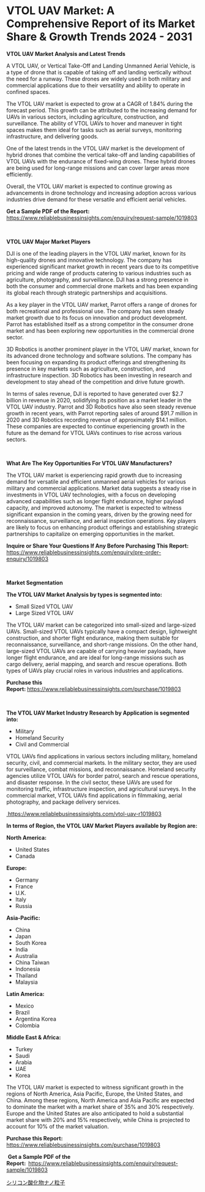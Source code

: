<p><h1>VTOL UAV Market: A Comprehensive Report of its Market Share & Growth Trends 2024 - 2031</h1></p><p><strong>VTOL UAV Market Analysis and Latest Trends</strong></p>
<p><p>A VTOL UAV, or Vertical Take-Off and Landing Unmanned Aerial Vehicle, is a type of drone that is capable of taking off and landing vertically without the need for a runway. These drones are widely used in both military and commercial applications due to their versatility and ability to operate in confined spaces.</p><p>The VTOL UAV market is expected to grow at a CAGR of 1.84% during the forecast period. This growth can be attributed to the increasing demand for UAVs in various sectors, including agriculture, construction, and surveillance. The ability of VTOL UAVs to hover and maneuver in tight spaces makes them ideal for tasks such as aerial surveys, monitoring infrastructure, and delivering goods.</p><p>One of the latest trends in the VTOL UAV market is the development of hybrid drones that combine the vertical take-off and landing capabilities of VTOL UAVs with the endurance of fixed-wing drones. These hybrid drones are being used for long-range missions and can cover larger areas more efficiently.</p><p>Overall, the VTOL UAV market is expected to continue growing as advancements in drone technology and increasing adoption across various industries drive demand for these versatile and efficient aerial vehicles.</p></p>
<p><strong>Get a Sample PDF of the Report:&nbsp;</strong> <a href="https://www.reliablebusinessinsights.com/enquiry/request-sample/1019803">https://www.reliablebusinessinsights.com/enquiry/request-sample/1019803</a></p>
<p>&nbsp;</p>
<p><strong>VTOL UAV Major Market Players</strong></p>
<p><p>DJI is one of the leading players in the VTOL UAV market, known for its high-quality drones and innovative technology. The company has experienced significant market growth in recent years due to its competitive pricing and wide range of products catering to various industries such as agriculture, photography, and surveillance. DJI has a strong presence in both the consumer and commercial drone markets and has been expanding its global reach through strategic partnerships and acquisitions.</p><p>As a key player in the VTOL UAV market, Parrot offers a range of drones for both recreational and professional use. The company has seen steady market growth due to its focus on innovation and product development. Parrot has established itself as a strong competitor in the consumer drone market and has been exploring new opportunities in the commercial drone sector.</p><p>3D Robotics is another prominent player in the VTOL UAV market, known for its advanced drone technology and software solutions. The company has been focusing on expanding its product offerings and strengthening its presence in key markets such as agriculture, construction, and infrastructure inspection. 3D Robotics has been investing in research and development to stay ahead of the competition and drive future growth.</p><p>In terms of sales revenue, DJI is reported to have generated over $2.7 billion in revenue in 2020, solidifying its position as a market leader in the VTOL UAV industry. Parrot and 3D Robotics have also seen steady revenue growth in recent years, with Parrot reporting sales of around $91.7 million in 2020 and 3D Robotics recording revenue of approximately $14.1 million. These companies are expected to continue experiencing growth in the future as the demand for VTOL UAVs continues to rise across various sectors.</p></p>
<p>&nbsp;</p>
<p><strong>What Are The Key Opportunities For VTOL UAV Manufacturers?</strong></p>
<p><p>The VTOL UAV market is experiencing rapid growth due to increasing demand for versatile and efficient unmanned aerial vehicles for various military and commercial applications. Market data suggests a steady rise in investments in VTOL UAV technologies, with a focus on developing advanced capabilities such as longer flight endurance, higher payload capacity, and improved autonomy. The market is expected to witness significant expansion in the coming years, driven by the growing need for reconnaissance, surveillance, and aerial inspection operations. Key players are likely to focus on enhancing product offerings and establishing strategic partnerships to capitalize on emerging opportunities in the market.</p></p>
<p><strong>Inquire or Share Your Questions If Any Before Purchasing This Report:</strong> <a href="https://www.reliablebusinessinsights.com/enquiry/pre-order-enquiry/1019803">https://www.reliablebusinessinsights.com/enquiry/pre-order-enquiry/1019803</a></p>
<p>&nbsp;</p>
<p><strong>Market Segmentation</strong></p>
<p><strong>The VTOL UAV Market Analysis by types is segmented into:</strong></p>
<p><ul><li>Small Sized VTOL UAV</li><li>Large Sized VTOL UAV</li></ul></p>
<p><p>The VTOL UAV market can be categorized into small-sized and large-sized UAVs. Small-sized VTOL UAVs typically have a compact design, lightweight construction, and shorter flight endurance, making them suitable for reconnaissance, surveillance, and short-range missions. On the other hand, large-sized VTOL UAVs are capable of carrying heavier payloads, have longer flight endurance, and are ideal for long-range missions such as cargo delivery, aerial mapping, and search and rescue operations. Both types of UAVs play crucial roles in various industries and applications.</p></p>
<p><strong>Purchase this Report:&nbsp;</strong><a href="https://www.reliablebusinessinsights.com/purchase/1019803">https://www.reliablebusinessinsights.com/purchase/1019803</a></p>
<p>&nbsp;</p>
<p><strong>The VTOL UAV Market Industry Research by Application is segmented into:</strong></p>
<p><ul><li>Military</li><li>Homeland Security</li><li>Civil and Commercial</li></ul></p>
<p><p>VTOL UAVs find applications in various sectors including military, homeland security, civil, and commercial markets. In the military sector, they are used for surveillance, combat missions, and reconnaissance. Homeland security agencies utilize VTOL UAVs for border patrol, search and rescue operations, and disaster response. In the civil sector, these UAVs are used for monitoring traffic, infrastructure inspection, and agricultural surveys. In the commercial market, VTOL UAVs find applications in filmmaking, aerial photography, and package delivery services.</p></p>
<p><a href="https://www.reliablebusinessinsights.com/vtol-uav-r1019803">&nbsp;https://www.reliablebusinessinsights.com/vtol-uav-r1019803</a></p>
<p><strong>In terms of Region, the VTOL UAV Market Players available by Region are:</strong></p>
<p>
    <p> <strong> North America: </strong>
        <ul>
            <li>United States</li>
            <li>Canada</li>
        </ul>
        </p> 
    <p> <strong> Europe: </strong>
        <ul>
            <li>Germany</li>
            <li>France</li>
            <li>U.K.</li>
            <li>Italy</li>
            <li>Russia</li>
        </ul>
        </p> 
    <p> <strong> Asia-Pacific: </strong>
        <ul>
            <li>China</li>
            <li>Japan</li>
            <li>South Korea</li>
            <li>India</li>
            <li>Australia</li>
            <li>China Taiwan</li>
            <li>Indonesia</li>
            <li>Thailand</li>
            <li>Malaysia</li>
        </ul>
        </p> 
    <p> <strong> Latin America: </strong>
        <ul>
            <li>Mexico</li>
            <li>Brazil</li>
            <li>Argentina Korea</li>
            <li>Colombia</li>
        </ul>
        </p> 
    <p> <strong> Middle East & Africa: </strong>
        <ul>
            <li>Turkey</li>
            <li>Saudi</li>
            <li>Arabia</li>
            <li>UAE</li>
            <li>Korea</li>
        </ul>
    </p>
    </p>
<p><p>The VTOL UAV market is expected to witness significant growth in the regions of North America, Asia Pacific, Europe, the United States, and China. Among these regions, North America and Asia Pacific are expected to dominate the market with a market share of 35% and 30% respectively. Europe and the United States are also anticipated to hold a substantial market share with 20% and 15% respectively, while China is projected to account for 10% of the market valuation.</p></p>
<p><strong>Purchase this Report: </strong><a href="https://www.reliablebusinessinsights.com/purchase/1019803">https://www.reliablebusinessinsights.com/purchase/1019803</a></p>
<p>&nbsp;<strong>Get a Sample PDF of the Report:&nbsp;&nbsp;</strong><a href="https://www.reliablebusinessinsights.com/enquiry/request-sample/1019803">https://www.reliablebusinessinsights.com/enquiry/request-sample/1019803</a></p>
<p><strong></strong></p>
<p><p><a href="https://github.com/sghwr779811674/Market-Research-Report-List-3/blob/main/396159831365.md">シリコン酸化物ナノ粒子</a></p></p>